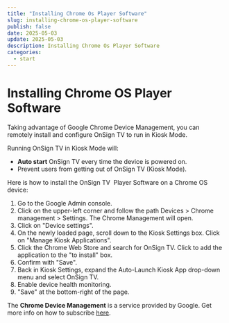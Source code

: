 ```yaml
---
title: "Installing Chrome Os Player Software"
slug: installing-chrome-os-player-software
publish: false
date: 2025-05-03
update: 2025-05-03
description: Installing Chrome Os Player Software
categories:
  - start
---
```


Installing Chrome OS Player Software
====================================

Taking advantage of Google Chrome Device Management, you can remotely install and configure OnSign TV to run in Kiosk Mode.

Running OnSign TV in Kiosk Mode will:

* **Auto start** OnSign TV every time the device is powered on.
* Prevent users from getting out of OnSign TV (Kiosk Mode).

Here is how to install the OnSign TV  Player Software on a Chrome OS device:

1. Go to the Google Admin console.
2. Click on the upper-left corner and follow the path Devices > Chrome management > Settings. The Chrome Management will open.
3. Click on "Device settings".
4. On the newly loaded page, scroll down to the Kiosk Settings box. Click on "Manage Kiosk Applications".
5. Click the Chrome Web Store and search for OnSign TV. Click to add the application to the "to install" box.
6. Confirm with "Save".
7. Back in Kiosk Settings, expand the Auto-Launch Kiosk App drop-down menu and select OnSign TV.
8. Enable device health monitoring.
9. "Save" at the bottom-right of the page.

The **Chrome Device Management** is a service provided by Google. Get more info on how to subscribe [here](https://support.google.com/chrome/a/answer/7679452?ref_topic=9050345).
